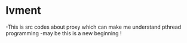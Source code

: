 lvment
======
-This is src codes about proxy which can make me understand pthread programming 
-may be this is a new beginning !
